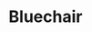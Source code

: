 --- 
title: "Bluechair"
publishdate: "2019-7-18T16:48:46+02:00"
src: "https://365manga.net/manga/bluechair"
image: "https://data.365manga.net/images/thumbnails/6953-bluechair.jpg"
description: "Everyday is just like comedy. Just enjoy and follow our lead!"
---